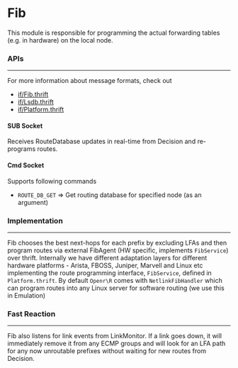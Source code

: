 # Fib

This module is responsible for programming the actual forwarding tables (e.g. in
hardware) on the local node.

### APIs
---

For more information about message formats, check out
- [if/Fib.thrift](https://github.com/facebook/openr/blob/master/openr/if/Fib.thrift)
- [if/Lsdb.thrift](https://github.com/facebook/openr/blob/master/openr/if/Lsdb.thrift)
- [if/Platform.thrift](https://github.com/facebook/openr/blob/master/openr/if/Platform.thrift)

#### SUB Socket
Receives RouteDatabase updates in real-time from Decision and re-programs routes.

#### Cmd Socket
Supports following commands
- `ROUTE_DB_GET` => Get routing database for specified node (as an argument)

### Implementation
---

Fib chooses the best next-hops for each prefix by excluding LFAs and then
program routes via external FibAgent (HW specific, implements `FibService`)
over thrift. Internally we have different adaptation layers for different
hardware platforms - Arista, FBOSS, Juniper, Marvell and Linux etc implementing
the route programming interface, `FibService`, defined in `Platform.thrift`. By
default `Openr\R` comes with `NetlinkFibHandler` which can program routes into
any Linux server for software routing (we use this in Emulation)

### Fast Reaction
---

Fib also listens for link events from LinkMonitor. If a link goes down, it will
immediately remove it from any ECMP groups and will look for an LFA path for
any now unroutable prefixes without waiting for new routes from Decision.
